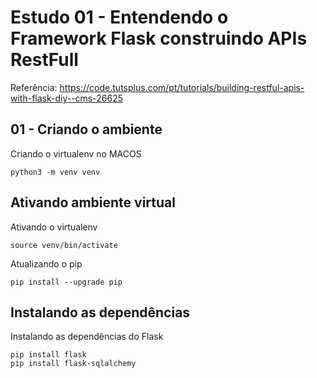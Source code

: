 # Estudo 01 - Entendendo o Framework Flask construindo APIs RestFull

Referência: https://code.tutsplus.com/pt/tutorials/building-restful-apis-with-flask-diy--cms-26625

## 01 - Criando o ambiente

Criando o virtualenv no MACOS

```
python3 -m venv venv
```

## Ativando ambiente virtual

Ativando o virtualenv

```
source venv/bin/activate
```
Atualizando o pip

```
pip install --upgrade pip
```


## Instalando as dependências

Instalando as dependências do Flask

```
pip install flask
pip install flask-sqlalchemy
```

